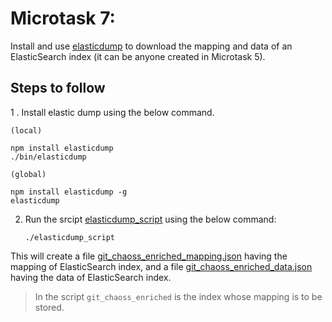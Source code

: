 # Microtask 7:
Install and use [elasticdump](https://www.npmjs.com/package/elasticdump) to download the mapping and data of
an ElasticSearch index (it can be anyone created in Microtask 5).

## Steps to follow

1 . Install elastic dump using the below command.
```
(local)

npm install elasticdump
./bin/elasticdump

(global)

npm install elasticdump -g
elasticdump

```

2. Run the srcipt [elasticdump_script](./elasticdump_script) using the below command:

   `./elasticdump_script`

This will create a file [git_chaoss_enriched_mapping.json](./data/git_chaoss_enriched_mapping.json) having the mapping of ElasticSearch index,
and a file [git_chaoss_enriched_data.json](./data/git_chaoss_enriched_data.json) having the data of ElasticSearch index.

> In the script `git_chaoss_enriched` is the index whose mapping is to be stored.

